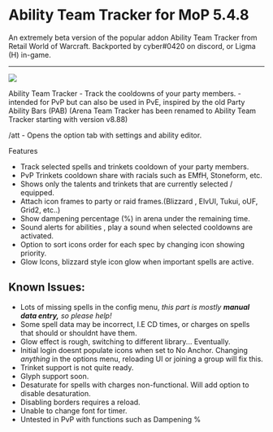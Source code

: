 # Ability Team Tracker for MoP 5.4.8
An extremely beta version of the popular addon Ability Team Tracker from Retail World of Warcraft.
Backported by cyber#0420 on discord, or Ligma (H) in-game.


------------
![](https://i.imgur.com/Cn18qRl.png)

Ability Team Tracker  - Track the cooldowns of your party members.
-intended for PvP but can also be used in PvE, inspired by the old Party Ability Bars (PAB)
(Arena Team Tracker has been renamed to Ability Team Tracker starting with version v8.88)

/att - Opens the option tab with settings and ability editor.

Features 

- Track selected spells and trinkets cooldown of your party members.
- PvP Trinkets cooldown share with racials such as EMfH, Stoneform, etc. 
- Shows only the talents and trinkets that are currently selected / equipped.
- Attach icon frames to party or raid frames.(Blizzard , ElvUI, Tukui, oUF, Grid2, etc..)
- Show dampening percentage (%) in arena under the remaining time.
- Sound alerts for abilities , play a sound when selected cooldowns are activated.
- Option to sort icons order for each spec by changing icon showing priority.
- Glow Icons, blizzard style icon glow when important spells are active.

Known Issues:
------------
- Lots of missing spells in the config menu, *this part is mostly **manual data entry,** so please help!*
- Some spell data may be incorrect, I.E CD times, or charges on spells that should or shouldnt have them.
- Glow effect is rough, switching to different library... Eventually.
- Initial login doesnt populate icons when set to No Anchor. Changing *anything* in the options menu, reloading UI or joining a group will fix this.
- Trinket support is not quite ready.
- Glyph support soon.
- Desaturate for spells with charges non-functional. Will add option to disable desaturation.
- Disabling borders requires a reload.
- Unable to change font for timer.
- Untested in PvP with functions such as Dampening %
